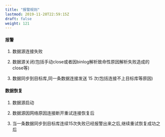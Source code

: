 ```yaml
---
title: "报警规则"
lastmod: 2019-11-28T22:59:15Z
draft: false
weight: 121
---
```



#### 报警

1. 数据源连接失败

2. 数据源关闭(包括手动close或者因binlog解析致命性原因解析失败造成的close等)

2. 数据同步到目标库,同一条数据连接发送 15 次(包括连接不上目标库等原因)

#### 数据恢复

1. 数据源启动

2. 数据源因网络原因连接断开重试连接恢复后

3. 当一条数据同步到目标库连续15次失败已经报警出来之后,继续重试恢复成功之后